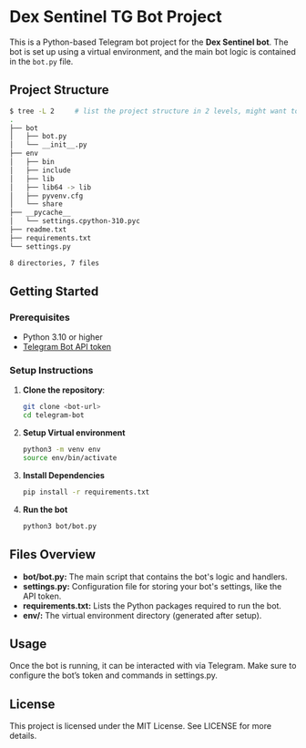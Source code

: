 # Dex Sentinel TG Bot Project

This is a Python-based Telegram bot project for the **Dex Sentinel bot**.
The bot is set up using a virtual environment, and the main bot logic is contained in the `bot.py` file.

## Project Structure
```bash
$ tree -L 2     # list the project structure in 2 levels, might want to `sudo apt install tree` on linux
.
├── bot
│   ├── bot.py
│   └── __init__.py
├── env
│   ├── bin
│   ├── include
│   ├── lib
│   ├── lib64 -> lib
│   ├── pyvenv.cfg
│   └── share
├── __pycache__
│   └── settings.cpython-310.pyc
├── readme.txt
├── requirements.txt
└── settings.py

8 directories, 7 files

```


## Getting Started

### Prerequisites

- Python 3.10 or higher
- [Telegram Bot API token](https://core.telegram.org/bots#3-how-do-i-create-a-bot)

### Setup Instructions

1. **Clone the repository**:
   ```bash
   git clone <bot-url>
   cd telegram-bot
   ```

2. **Setup Virtual environment**
    ```bash
    python3 -m venv env
    source env/bin/activate
    ```


3. **Install Dependencies**
    ```bash
    pip install -r requirements.txt
    ```

4. **Run the bot**
    ```bash
    python3 bot/bot.py
    ```

## Files Overview

- **bot/bot.py:** The main script that contains the bot's logic and handlers.
- **settings.py:** Configuration file for storing your bot's settings, like the API token.
- **requirements.txt:** Lists the Python packages required to run the bot.
- **env/:** The virtual environment directory (generated after setup).


## Usage

Once the bot is running, it can be interacted with via Telegram. Make sure to configure the bot’s token and commands in settings.py.

## License

This project is licensed under the MIT License. See LICENSE for more details.